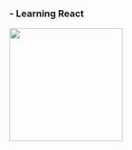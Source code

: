 
<h3> - Learning <strong>React</strong> </h3>
<img src="http://javadesde0.com/wp-content/uploads/logo-react.jpg" width="200" />

